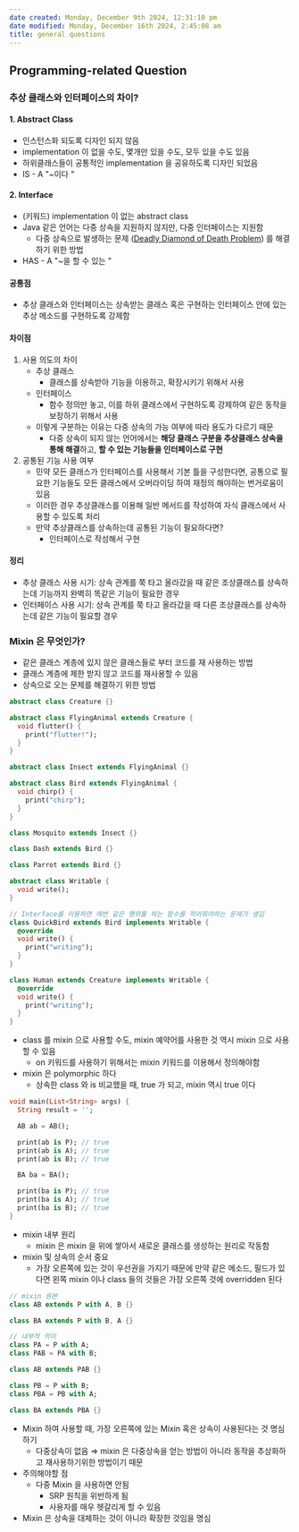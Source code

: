 ```yaml
---
date created: Monday, December 9th 2024, 12:31:10 pm
date modified: Monday, December 16th 2024, 2:45:08 am
title: general questions
---
```


## Programming-related Question

### 추상 클래스와 인터페이스의 차이?

#### 1. Abstract Class

- 인스턴스화 되도록 디자인 되지 않음
- implementation 이 없을 수도, 몇개만 있을 수도, 모두 있을 수도 있음
- 하위클래스들이 공통적인 implementation 을 공유하도록 디자인 되었음
- IS - A "~이다 "

#### 2. Interface

- (키워드) implementation 이 없는 abstract class
- Java 같은 언어는 다중 상속을 지원하지 않지만, 다중 인터페이스는 지원함
  - 다중 상속으로 발생하는 문제 ([Deadly Diamond of Death Problem](http://en.wikipedia.org/wiki/Diamond_problem#The_diamond_problem)) 를 해결하기 위한 방법
- HAS - A "~을 할 수 있는 "

#### 공통점

- 추상 클래스와 인터페이스는 상속받는 클래스 혹은 구현하는 인터페이스 안에 있는 추상 메소드를 구현하도록 강제함

#### 차이점

1. 사용 의도의 차이
    - 추상 클래스
      - 클래스를 상속받아 기능을 이용하고, 확장시키기 위해서 사용
    - 인터페이스
      - 함수 정의만 놓고, 이를 하위 클래스에서 구현하도록 강제하여 같은 동작을 보장하기 위해서 사용
    - 이렇게 구분하는 이유는 다중 상속의 가능 여부에 따라 용도가 다르기 때문
      - 다중 상속이 되지 않는 언어에서는 **해당 클래스 구분을 추상클래스 상속을 통해 해결**하고, **할 수 있는 기능들을 인터페이스로 구현**
2. 공통된 기능 사용 여부
    - 민약 모든 클래스가 인터페이스를 사용해서 기본 틀을 구성한다면, 공통으로 필요한 기능들도 모든 클래스에서 오버라이딩 하여 재정의 해야하는 번거로움이 있음
    - 이러한 경우 추상클래스를 이용해 일반 메서드를 작성하여 자식 클래스에서 사용할 수 있도록 처리
    - 만약 추상클래스를 상속하는데 공통된 기능이 필요하다면?
      - 인터페이스로 작성해서 구현

#### 정리

- 추상 클래스 사용 시기: 상속 관계를 쭉 타고 올라갔을 때 같은 조상클래스를 상속하는데 기능까지 완벽히 똑같은 기능이 필요한 경우
- 인터페이스 사용 시기: 상속 관계를 쭉 타고 올라갔을 때 다른 조상클래스를 상속하는데 같은 기능이 필요할 경우

### Mixin 은 무엇인가?

- 같은 클래스 계층에 있지 않은 클래스들로 부터 코드를 재 사용하는 방법
- 클래스 계층에 제한 받지 않고 코드를 재사용할 수 있음
- 상속으로 오는 문제를 해결하기 위한 방법

```dart
abstract class Creature {}

abstract class FlyingAnimal extends Creature {
  void flutter() {
    print("flutter!");
  }
}

abstract class Insect extends FlyingAnimal {}

abstract class Bird extends FlyingAnimal {
  void chirp() {
    print("chirp");
  }
}

class Mosquito extends Insect {}

class Dash extends Bird {}

class Parrot extends Bird {}

abstract class Writable {
  void write();
}

// Interface를 이용하면 매번 같은 행위를 하는 함수를 적어줘야하는 문제가 생김
class QuickBird extends Bird implements Writable {
  @override
  void write() {
    print("writing");
  }
}

class Human extends Creature implements Writable {
  @override
  void write() {
    print("writing");
  }
}
```

- class 를 mixin 으로 사용할 수도, mixin 예약어를 사용한 것 역시 mixin 으로 사용할 수 있음
  - on 키워드를 사용하기 위해서는 mixin 키워드를 이용해서 정의해야함
- mixin 은 polymorphic 하다
  - 상속한 class 와 is 비교했을 때, true 가 되고, mixin 역시 true 이다

```dart
void main(List<String> args) {
  String result = '';

  AB ab = AB();

  print(ab is P); // true
  print(ab is A); // true
  print(ab is B); // true

  BA ba = BA();

  print(ba is P); // true
  print(ba is A); // true
  print(ba is B); // true
}
```

- mixin 내부 원리
  - mixin 은 mixin 을 위에 쌓아서 새로운 클래스를 생성하는 원리로 작동함
- mixin 및 상속의 순서 중요
  - 가장 오른쪽에 있는 것이 우선권을 가지기 때문에 만약 같은 메소드, 필드가 있다면 왼쪽 mixin 이나 class 들의 것들은 가장 오른쪽 것에 overridden 된다

```dart
// mixin 원본
class AB extends P with A, B {}

class BA extends P with B, A {}
```

```dart
// 내부적 의미
class PA = P with A;
class PAB = PA with B;

class AB extends PAB {}

class PB = P with B;
class PBA = PB with A;

class BA extends PBA {}
```

- Mixin 하여 사용할 때, 가장 오른쪽에 있는 Mixin 혹은 상속이 사용된다는 것 명심하기
  - 다중상속이 없음 ⇒ mixin 은 다중상속을 얻는 방법이 아니라 동작을 추상화하고 재사용하기위한 방법이기 때문
- 주의해야할 점
  - 다중 Mixin 을 사용하면 안됨
    - SRP 원칙을 위반하게 됨
    - 사용자를 매우 헷갈리게 할 수 있음
- Mixin 은 상속을 대체하는 것이 아니라 확장한 것임을 명심
